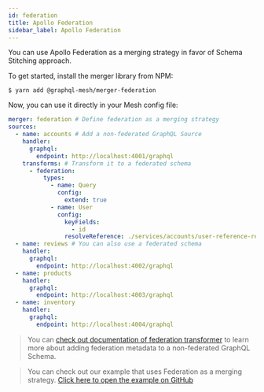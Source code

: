 ```yaml
---
id: federation
title: Apollo Federation
sidebar_label: Apollo Federation
---
```


You can use Apollo Federation as a merging strategy in favor of Schema Stitching approach.

To get started, install the merger library from NPM:

```
$ yarn add @graphql-mesh/merger-federation
```

Now, you can use it directly in your Mesh config file:

```yml
merger: federation # Define federation as a merging strategy
sources:
  - name: accounts # Add a non-federated GraphQL Source
    handler:
      graphql:
        endpoint: http://localhost:4001/graphql
    transforms: # Transform it to a federated schema
      - federation:
          types:
            - name: Query
              config:
                extend: true
            - name: User
              config:
                keyFields:
                  - id
                resolveReference: ./services/accounts/user-reference-resolver
  - name: reviews # You can also use a federated schema
    handler:
      graphql:
        endpoint: http://localhost:4002/graphql
  - name: products
    handler:
      graphql:
        endpoint: http://localhost:4003/graphql
  - name: inventory
    handler:
      graphql:
        endpoint: http://localhost:4004/graphql

```

> You can [check out documentation of federation transformer](/docs/transforms/federation) to learn more about adding federation metadata to a non-federated GraphQL Schema.

> You can check out our example that uses Federation as a merging strategy.
[Click here to open the example on GitHub](https://github.com/Urigo/graphql-mesh/tree/master/examples/federation-example)

